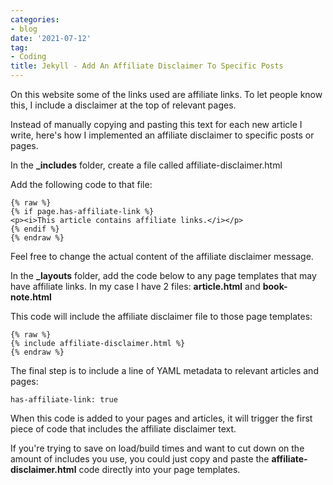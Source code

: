 ```yaml
---
categories:
- blog
date: '2021-07-12'
tag:
- Coding
title: Jekyll - Add An Affiliate Disclaimer To Specific Posts
---
```


On this website some of the links used are affiliate links. To let people know this, I include a disclaimer at the top of relevant pages.

Instead of manually copying and pasting this text for each new article I write, here's how I implemented an affiliate disclaimer to specific posts or pages.


In the **_includes** folder, create a file called affiliate-disclaimer.html

Add the following code to that file:

```
{% raw %}
{% if page.has-affiliate-link %}
<p><i>This article contains affiliate links.</i></p>
{% endif %}
{% endraw %}
```

Feel free to change the actual content of the affiliate disclaimer message.

In the **_layouts** folder, add the code below to any page templates that may have affiliate links. In my case I have 2 files: **article.html** and **book-note.html**

This code will include the affiliate disclaimer file to those page templates:

```
{% raw %}
{% include affiliate-disclaimer.html %}
{% endraw %}
```

The final step is to include a line of YAML metadata to relevant articles and pages:

```
has-affiliate-link: true
```

When this code is added to your pages and articles, it will trigger the first piece of code that includes the affiliate disclaimer text.


If you're trying to save on load/build times and want to cut down on the amount of includes you use, you could just copy and paste the **affiliate-disclaimer.html** code directly into your page templates.